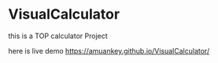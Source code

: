 # VisualCalculator
this is a TOP calculator Project

here is live demo
https://amuankey.github.io/VisualCalculator/
